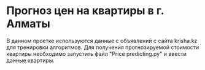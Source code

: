 # Прогноз цен на квартиры в г. Алматы
В данном проетке используются данные с объявлений с сайта krisha.kz для тренировки алгоритмов.
Для получения прогнозируемой стоимости квартиры необходимо запустить файл "Price predicting.py" и ввести данные квартиры.
